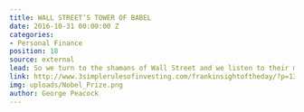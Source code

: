 ```yaml
---
title: WALL STREET’S TOWER OF BABEL
date: 2016-10-31 00:00:00 Z
categories:
- Personal Finance
position: 18
source: external
lead: So we turn to the shamans of Wall Street and we listen to their magical incantations.
link: http://www.3simplerulesofinvesting.com/frankinsightoftheday/?p=1323
img: uploads/Nobel_Prize.png
author: George Peacock
---
```


